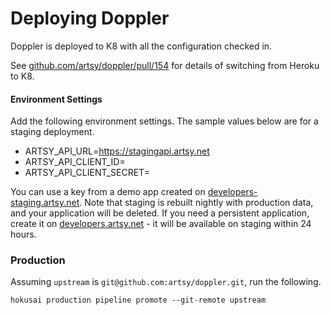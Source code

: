 Deploying Doppler
=================

Doppler is deployed to K8 with all the configuration checked in.

See [github.com/artsy/doppler/pull/154](https://github.com/artsy/doppler/pull/154) for details of switching from Heroku to K8.

#### Environment Settings

Add the following environment settings. The sample values below are for a staging deployment.

* ARTSY_API_URL=https://stagingapi.artsy.net
* ARTSY_API_CLIENT_ID=<Artsy API Client ID>
* ARTSY_API_CLIENT_SECRET=<Artsy API Client Secret>

You can use a key from a demo app created on [developers-staging.artsy.net](https://developers-staging.artsy.net). Note that staging is rebuilt nightly with production data, and your application will be deleted. If you need a persistent application, create it on [developers.artsy.net](http://developers.artsy.net) - it will be available on staging within 24 hours.

### Production

Assuming `upstream` is `git@github.com:artsy/doppler.git`, run the following.

```
hokusai production pipeline promote --git-remote upstream
```
